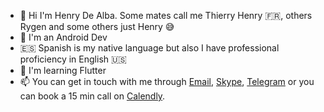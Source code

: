 - 👋 Hi I'm Henry De Alba. Some mates call me Thierry Henry 🇫🇷, others Rygen and some others just Henry 😅
- 📱 I'm an Android Dev
- 🇪🇸 Spanish is my native language but also I have professional proficiency in English 🇺🇸 
- 🌱 I'm learning Flutter
- 📫 You can get in touch with me through [Email](mailto:hjdealba96@gmail.com),
[Skype](https://join.skype.com/invite/E2MGpgbgHfuo),
[Telegram](https://t.me/hjdealba96)
 or you can book a 15 min call on [Calendly](https://calendly.com/hjdealba96/letsmeet).
